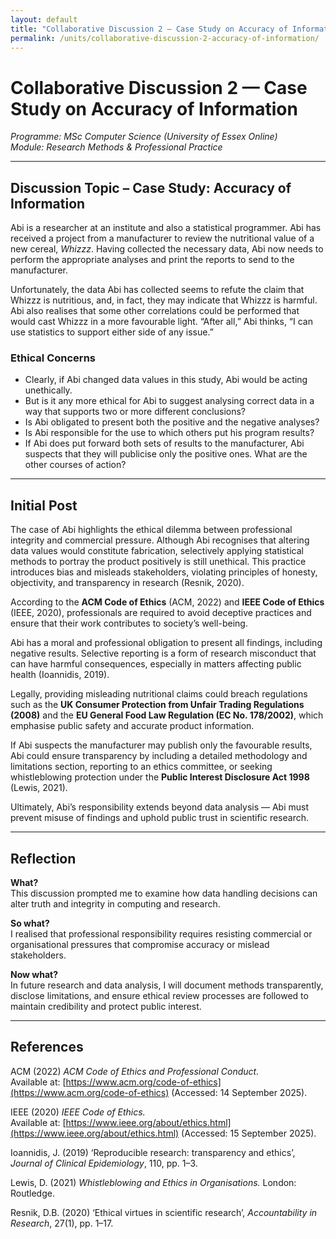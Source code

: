 ```yaml
---
layout: default
title: "Collaborative Discussion 2 — Case Study on Accuracy of Information"
permalink: /units/collaborative-discussion-2-accuracy-of-information/
---
```


# Collaborative Discussion 2 — Case Study on Accuracy of Information

_Programme: MSc Computer Science (University of Essex Online)_  
_Module: Research Methods & Professional Practice_

---

## Discussion Topic – Case Study: Accuracy of Information

Abi is a researcher at an institute and also a statistical programmer. Abi has received a project from a manufacturer to review the nutritional value of a new cereal, *Whizzz*. Having collected the necessary data, Abi now needs to perform the appropriate analyses and print the reports to send to the manufacturer.  

Unfortunately, the data Abi has collected seems to refute the claim that Whizzz is nutritious, and, in fact, they may indicate that Whizzz is harmful. Abi also realises that some other correlations could be performed that would cast Whizzz in a more favourable light. “After all,” Abi thinks, “I can use statistics to support either side of any issue.”

### Ethical Concerns

- Clearly, if Abi changed data values in this study, Abi would be acting unethically.  
- But is it any more ethical for Abi to suggest analysing correct data in a way that supports two or more different conclusions?  
- Is Abi obligated to present both the positive and the negative analyses?  
- Is Abi responsible for the use to which others put his program results?  
- If Abi does put forward both sets of results to the manufacturer, Abi suspects that they will publicise only the positive ones. What are the other courses of action?

---

## Initial Post

The case of Abi highlights the ethical dilemma between professional integrity and commercial pressure. Although Abi recognises that altering data values would constitute fabrication, selectively applying statistical methods to portray the product positively is still unethical. This practice introduces bias and misleads stakeholders, violating principles of honesty, objectivity, and transparency in research (Resnik, 2020).  

According to the **ACM Code of Ethics** (ACM, 2022) and **IEEE Code of Ethics** (IEEE, 2020), professionals are required to avoid deceptive practices and ensure that their work contributes to society’s well-being.  

Abi has a moral and professional obligation to present all findings, including negative results. Selective reporting is a form of research misconduct that can have harmful consequences, especially in matters affecting public health (Ioannidis, 2019).  

Legally, providing misleading nutritional claims could breach regulations such as the **UK Consumer Protection from Unfair Trading Regulations (2008)** and the **EU General Food Law Regulation (EC No. 178/2002)**, which emphasise public safety and accurate product information.  

If Abi suspects the manufacturer may publish only the favourable results, Abi could ensure transparency by including a detailed methodology and limitations section, reporting to an ethics committee, or seeking whistleblowing protection under the **Public Interest Disclosure Act 1998** (Lewis, 2021).  

Ultimately, Abi’s responsibility extends beyond data analysis — Abi must prevent misuse of findings and uphold public trust in scientific research.

---

## Reflection

**What?**  
This discussion prompted me to examine how data handling decisions can alter truth and integrity in computing and research.  

**So what?**  
I realised that professional responsibility requires resisting commercial or organisational pressures that compromise accuracy or mislead stakeholders.  

**Now what?**  
In future research and data analysis, I will document methods transparently, disclose limitations, and ensure ethical review processes are followed to maintain credibility and protect public interest.

---

## References

ACM (2022) *ACM Code of Ethics and Professional Conduct.*  
Available at: [https://www.acm.org/code-of-ethics](https://www.acm.org/code-of-ethics) (Accessed: 14 September 2025).

IEEE (2020) *IEEE Code of Ethics.*  
Available at: [https://www.ieee.org/about/ethics.html](https://www.ieee.org/about/ethics.html) (Accessed: 15 September 2025).

Ioannidis, J. (2019) ‘Reproducible research: transparency and ethics’, *Journal of Clinical Epidemiology*, 110, pp. 1–3.

Lewis, D. (2021) *Whistleblowing and Ethics in Organisations.* London: Routledge.

Resnik, D.B. (2020) ‘Ethical virtues in scientific research’, *Accountability in Research*, 27(1), pp. 1–17.
